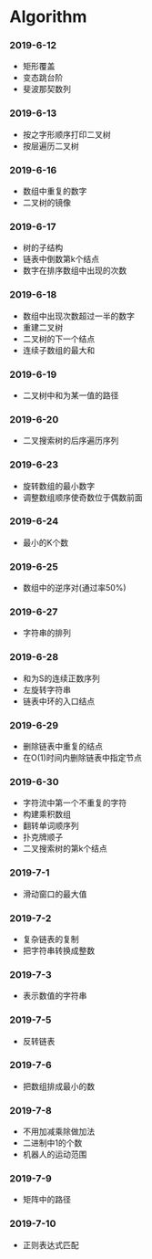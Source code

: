 # Algorithm  

### 2019-6-12  

- 矩形覆盖  
- 变态跳台阶  
- 斐波那契数列  

### 2019-6-13  

- 按之字形顺序打印二叉树
- 按层遍历二叉树

### 2019-6-16

- 数组中重复的数字
- 二叉树的镜像

### 2019-6-17

- 树的子结构
- 链表中倒数第k个结点
- 数字在排序数组中出现的次数

### 2019-6-18

- 数组中出现次数超过一半的数字
- 重建二叉树
- 二叉树的下一个结点
- 连续子数组的最大和

### 2019-6-19

- 二叉树中和为某一值的路径

### 2019-6-20

- 二叉搜索树的后序遍历序列

### 2019-6-23

- 旋转数组的最小数字
- 调整数组顺序使奇数位于偶数前面

### 2019-6-24

- 最小的K个数

### 2019-6-25

- 数组中的逆序对(通过率50%)

### 2019-6-27

- 字符串的排列

### 2019-6-28

- 和为S的连续正数序列
- 左旋转字符串
- 链表中环的入口结点

### 2019-6-29

- 删除链表中重复的结点
- 在O(1)时间内删除链表中指定节点

### 2019-6-30

- 字符流中第一个不重复的字符
- 构建乘积数组
- 翻转单词顺序列
- 扑克牌顺子
- 二叉搜索树的第k个结点

### 2019-7-1

- 滑动窗口的最大值

### 2019-7-2

- 复杂链表的复制
- 把字符串转换成整数

### 2019-7-3

- 表示数值的字符串

### 2019-7-5

- 反转链表

### 2019-7-6

- 把数组排成最小的数

### 2019-7-8

- 不用加减乘除做加法
- 二进制中1的个数
- 机器人的运动范围

### 2019-7-9

- 矩阵中的路径

### 2019-7-10

- 正则表达式匹配